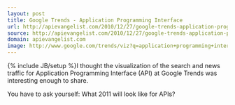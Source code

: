 ```yaml
---
layout: post
title: Google Trends - Application Programming Interface
url: http://apievangelist.com/2010/12/27/google-trends-application-programming-interface/
source: http://apievangelist.com/2010/12/27/google-trends-application-programming-interface/
domain: apievangelist.com
image: http://www.google.com/trends/viz?q=application+programming+interface&amp;date=all&amp;geo=all&amp;graph=weekly_img&amp;sa=N
---
```

{% include JB/setup %}I thought the visualization of the search and news traffic for Application Programming Interface (API) at Google Trends was interesting enough to share.

You have to ask yourself:  What 2011 will look like for APIs?